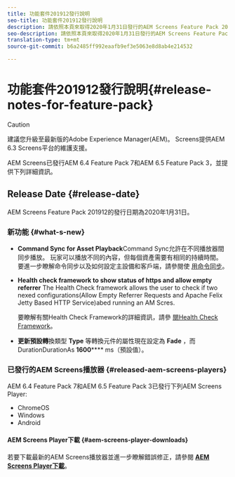 ```yaml
---
title: 功能套件201912發行說明
seo-title: 功能套件201912發行說明
description: 請依照本頁來取得2020年1月31日發行的AEM Screens Feature Pack 201912的資訊。
seo-description: 請依照本頁來取得2020年1月31日發行的AEM Screens Feature Pack 201912的資訊。
translation-type: tm+mt
source-git-commit: b6a2485ff992eaafb9ef3e5063e8d8ab4e214532

---
```



# 功能套件201912發行說明{#release-notes-for-feature-pack}

>[!CAUTION]
>
>建議您升級至最新版的Adobe Experience Manager(AEM)。 Screens提供AEM 6.3 Screens平台的維護支援。

AEM Screens已發行AEM 6.4 Feature Pack 7和AEM 6.5 Feature Pack 3，並提供下列詳細資訊。

## Release Date {#release-date}

AEM Screens Feature Pack 201912的發行日期為2020年1月31日。

### 新功能 {#what-s-new}

* **Command Sync for Asset Playback**Command Sync允許在不同播放器間同步播放。 玩家可以播放不同的內容，但每個資產需要有相同的持續時間。
要進一步瞭解命令同步以及如何設定主設備和客戶端，請參閱使 [用命令同步](using-command-sync.md)。

* **Health check framework to show status of https and allow empty referrer** The Health Check framework allows the user to check if two nexed configurations(Allow Empty Referrer Requests and Apache Felix Jetty Based HTTP Service)abed running an AM Scres.

   要瞭解有關Health Check Framework的詳細資訊，請參 [閱Health Check Framework](/help/user-guide/configuring-screens-introduction.md#health-check-framework)。

* **更新預設轉**&#x200B;換類型 **Type** 等轉換元件的屬性現在設定為 **Fade** ，而DurationDurationAs **1600****** ms（預設值）。


### 已發行的AEM Screens播放器 {#released-aem-screens-players}

AEM 6.4 Feature Pack 7和AEM 6.5 Feature Pack 3已發行下列AEM Screens Player:

* ChromeOS
* Windows
* Android

#### AEM Screens Player下載 {#aem-screens-player-downloads}

若要下載最新的AEM Screens播放器並進一步瞭解錯誤修正，請參閱 [**AEM Screens Player下載&#x200B;**](https://download.macromedia.com/screens/)。
